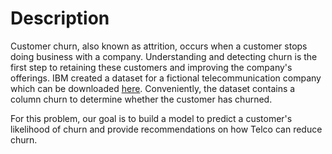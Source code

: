 # Description

Customer churn, also known as attrition, occurs when a customer stops doing business with a company. Understanding and detecting churn is the first step to retaining these customers and improving the company's offerings. IBM created a dataset for a fictional telecommunication company which can be downloaded [here](https://github.com/trickster-00/Churn-Prediction/blob/eee6e9cc228f514cc675a7c3eb7f670d7d21d0ec/Telco-Customer-Churn.csv). Conveniently, the dataset contains a column churn to determine whether the customer has churned.

For this problem, our goal is to build a model to predict a customer's likelihood of churn and provide recommendations on how Telco can reduce churn.
